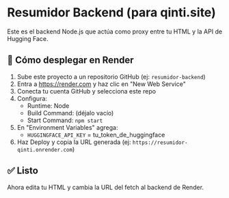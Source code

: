 # Resumidor Backend (para qinti.site)

Este es el backend Node.js que actúa como proxy entre tu HTML y la API de Hugging Face.

## 🚀 Cómo desplegar en Render

1. Sube este proyecto a un repositorio GitHub (ej: `resumidor-backend`)
2. Entra a https://render.com y haz clic en "New Web Service"
3. Conecta tu cuenta GitHub y selecciona este repo
4. Configura:
   - Runtime: Node
   - Build Command: (déjalo vacío)
   - Start Command: `npm start`
5. En "Environment Variables" agrega:
   - `HUGGINGFACE_API_KEY` = tu_token_de_huggingface
6. Haz Deploy y copia la URL generada (ej: `https://resumidor-qinti.onrender.com`)

## ✅ Listo
Ahora edita tu HTML y cambia la URL del fetch al backend de Render.